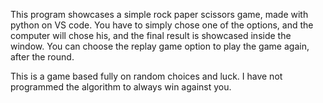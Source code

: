 This program showcases a simple rock paper scissors game, made with python on VS code. 
You have to simply chose one of the options, and the computer will chose his, and the final result is showcased inside the window.
You can choose the replay game option to play the game again, after the round.

This is a game based fully on random choices and luck.
I have not programmed the algorithm to always win against you.
